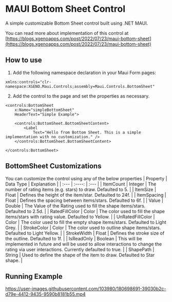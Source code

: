 # MAUI Bottom Sheet Control
A simple customizable Bottom Sheet control built using .NET MAUI.

You can read more about implementation of this control at [https://blogs.xgenoapps.com/post/2022/07/23/maui-bottom-sheet](https://blogs.xgenoapps.com/post/2022/07/23/maui-bottom-sheet)

## How to use
1. Add the following namespace declaration in your Maui Form pages:
```
xmlns:controls="clr-namespace:XGENO.Maui.Controls;assembly=Maui.Controls.BottomSheet"
```
2. Add the control to the page and set the properties as necessary.
```
<controls:BottomSheet
    x:Name="simpleBottomSheet"
    HeaderText="Simple Example">
    
    <controls:BottomSheet.BottomSheetContent> 
        <Label
            Text="Hello from Bottom Sheet. This is a simple implementation with no customization." />
    </controls:BottomSheet.BottomSheetContent>
    
</controls:BottomSheet>
```

## BottomSheet Customizations
You can customize the control using any of the below properties
| Property | Data Type | Explanation |
| :--- | :----: | :--- |
| ItemCount      | Integer       | The number of rating items (e.g. stars) to draw. Defaulted to 5.   |
| ItemSize   | Float        | Defines the height of the item/star. Defaulted to 24f.      |
| ItemSpacing   | Float        | Defines the spacing between items/stars. Defaulted to 6f.      |
| Value   | Double        | The Value of the Rating used to fill the shape items/stars. Defaulted to 2.5d.      |
| RatedFillColor   | Color        | The color used to fill the shape items/stars with rating value. Defaulted to Yellow.     |
| UnRatedFillColor   | Color        | The color used to fill the empty shape items/stars. Defaulted to Light Grey.      |
| StrokeColor   | Color        | The color used to outline shape items/stars. Defaulted to Light Yellow.      |
| StrokeWidth   | Float        | Defines the stroke size of the outline. Defaulted to 1f.      |
| IsReadOnly   | Boolean        | This will be implemented in future and will be used to allow interactions to change the rating via user interactions. Currently defaulted to true.      |
| ShapePath   | String        | Used to define the shape of the item to draw. Defaulted to Star shape.      |

## Running Example
https://user-images.githubusercontent.com/103980/180698691-39030b2c-d79e-4412-9435-9590b8181b55.mp4


